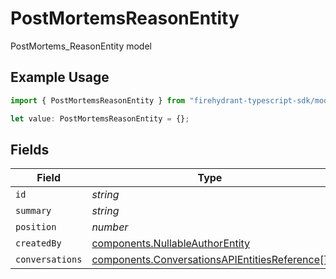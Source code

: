 # PostMortemsReasonEntity

PostMortems_ReasonEntity model

## Example Usage

```typescript
import { PostMortemsReasonEntity } from "firehydrant-typescript-sdk/models/components";

let value: PostMortemsReasonEntity = {};
```

## Fields

| Field                                                                                                          | Type                                                                                                           | Required                                                                                                       | Description                                                                                                    |
| -------------------------------------------------------------------------------------------------------------- | -------------------------------------------------------------------------------------------------------------- | -------------------------------------------------------------------------------------------------------------- | -------------------------------------------------------------------------------------------------------------- |
| `id`                                                                                                           | *string*                                                                                                       | :heavy_minus_sign:                                                                                             | N/A                                                                                                            |
| `summary`                                                                                                      | *string*                                                                                                       | :heavy_minus_sign:                                                                                             | N/A                                                                                                            |
| `position`                                                                                                     | *number*                                                                                                       | :heavy_minus_sign:                                                                                             | N/A                                                                                                            |
| `createdBy`                                                                                                    | [components.NullableAuthorEntity](../../models/components/nullableauthorentity.md)                             | :heavy_minus_sign:                                                                                             | N/A                                                                                                            |
| `conversations`                                                                                                | [components.ConversationsAPIEntitiesReference](../../models/components/conversationsapientitiesreference.md)[] | :heavy_minus_sign:                                                                                             | N/A                                                                                                            |